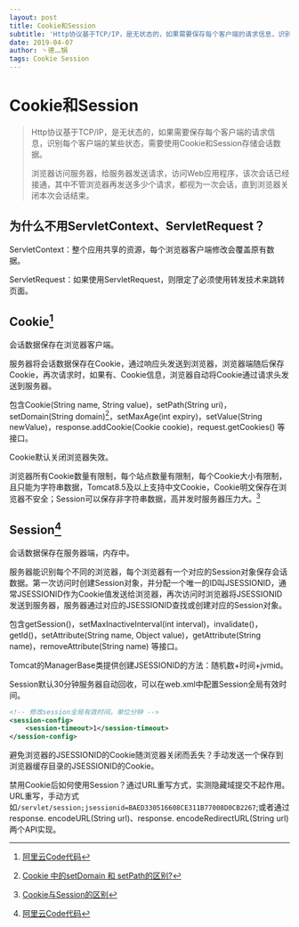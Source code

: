 ```yaml
---
layout: post
title: Cookie和Session
subtitle: 'Http协议基于TCP/IP，是无状态的，如果需要保存每个客户端的请求信息，识别每个客户端的某些状态，需要使用Cookie和Session存储会话数据。'
date: 2019-04-07
author: 丶德灬锅
tags: Cookie Session
---
```


# Cookie和Session

> Http协议基于TCP/IP，是无状态的，如果需要保存每个客户端的请求信息，识别每个客户端的某些状态，需要使用Cookie和Session存储会话数据。
>
> 浏览器访问服务器，给服务器发送请求，访问Web应用程序，该次会话已经接通，其中不管浏览器再发送多少个请求，都视为一次会话，直到浏览器关闭本次会话结束。

## 为什么不用ServletContext、ServletRequest？

ServletContext：整个应用共享的资源，每个浏览器客户端修改会覆盖原有数据。

ServletRequest：如果使用ServletRequest，则限定了必须使用转发技术来跳转页面。

## Cookie[^1]

会话数据保存在浏览器客户端。

服务器将会话数据保存在Cookie，通过响应头发送到浏览器，浏览器端随后保存Cookie，再次请求时，如果有、Cookie信息，浏览器自动将Cookie通过请求头发送到服务器。

包含Cookie(String name, String value)，setPath(String uri)， setDomain(String domain)[^2]，setMaxAge(int expiry)，setValue(String newValue)，response.addCookie(Cookie cookie)，request.getCookies() 等接口。

Cookie默认关闭浏览器失效。

浏览器所有Cookie数量有限制，每个站点数量有限制，每个Cookie大小有限制，且只能为字符串数据，Tomcat8.5及以上支持中文Cookie，Cookie明文保存在浏览器不安全；Session可以保存非字符串数据，高并发时服务器压力大。[^3]

## Session[^1]

会话数据保存在服务器端，内存中。

服务器能识别每个不同的浏览器，每个浏览器有一个对应的Session对象保存会话数据。第一次访问时创建Session对象，并分配一个唯一的ID叫JSESSIONID，通常JSESSIONID作为Cookie值发送给浏览器，再次访问时浏览器将JSESSIONID发送到服务器，服务器通过对应的JSESSIONID查找或创建对应的Session对象。

包含getSession()，setMaxInactiveInterval(int interval)，invalidate()，getId()，setAttribute(String name, Object value)，getAttribute(String name)，removeAttribute(String name) 等接口。

Tomcat的ManagerBase类提供创建JSESSIONID的方法：随机数+时间+jvmid。

Session默认30分钟服务器自动回收，可以在web.xml中配置Session全局有效时间。

```xml
<!-- 修改session全局有效时间，单位分钟 -->
<session-config>
    <session-timeout>1</session-timeout>
</session-config>
```

避免浏览器的JSESSIONID的Cookie随浏览器关闭而丢失？手动发送一个保存到浏览器缓存目录的JSESSIONID的Cookie。

禁用Cookie后如何使用Session？通过URL重写方式，实测隐藏域提交不起作用。URL重写，手动方式如`/servlet/session;jsessionid=BAED330516608CE311B77008D0CB2267`;或者通过response.
encodeURL(String url)、response. encodeRedirectURL(String url) 两个API实现。

[^1]: [阿里云Code代码](https://code.aliyun.com/lideyu/j2ee/tree/master/src/main/java/com/ldy/servlet?accounttraceid=eff09927-c3de-439a-a0a2-0d872bdc3fdb)
[^2]: [Cookie 中的setDomain 和 setPath的区别?](https://www.jianshu.com/p/122606ffcc47) 
[^3]: [Cookie与Session的区别](https://www.jianshu.com/p/a2fe1d6441a7)